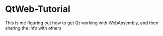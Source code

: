 # QtWeb-Tutorial
This is me figuring out how to get Qt working with WebAssembly, and then sharing the info with others
